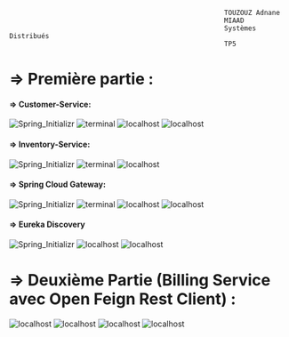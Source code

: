                                                           TOUZOUZ Adnane
                                                          MIAAD
                                                          Systèmes Distribués
                                                          TP5
                                                          
                                                          
     
# => Première partie :
#### => Customer-Service:
![Spring_Initializr](https://github.com/T-adnane/architecture-micro-service/assets/115072337/d2e7d09d-ce34-45d1-92fd-bfdd5d11c363)
![terminal](https://github.com/T-adnane/architecture-micro-service/assets/115072337/eb2fdd2c-47d0-4b79-925c-deedb4875093)
![localhost](https://github.com/T-adnane/architecture-micro-service/assets/115072337/90821df5-d093-463d-b3f8-b53ec03aea9b)
![localhost](https://github.com/T-adnane/architecture-micro-service/assets/115072337/152f6b93-fec1-4edb-9c21-bf8401d2a97f)

#### => Inventory-Service:
![Spring_Initializr](https://github.com/T-adnane/architecture-micro-service/assets/115072337/3896193b-bf36-4866-acd8-35e5d3f8b821)
![terminal](https://github.com/T-adnane/architecture-micro-service/assets/115072337/e2b8604f-b661-4e0a-a9cc-5d657a8b2def)
![localhost](https://github.com/T-adnane/architecture-micro-service/assets/115072337/4c34f04a-fdc9-4592-b197-ee9bdd4b896d)

#### => Spring Cloud Gateway:
![Spring_Initializr](https://github.com/T-adnane/architecture-micro-service/assets/115072337/80ef5cd9-3c8f-4983-8c5c-64ffc84fe87b)
![terminal](https://github.com/T-adnane/architecture-micro-service/assets/115072337/5388f6ec-55e5-447f-ba96-89bd24ba49fd)
![localhost](https://github.com/T-adnane/architecture-micro-service/assets/115072337/650d6695-4add-4e81-ac89-74ebc7497b7d)
![localhost](https://github.com/T-adnane/architecture-micro-service/assets/115072337/de61c694-9830-4099-b58c-9fa2df7e3b0f)

#### => Eureka Discovery
![Spring_Initializr](https://github.com/T-adnane/architecture-micro-service/assets/115072337/97b826ef-e530-4ec1-8efa-98cc8d2c46fd)
![localhost](https://github.com/T-adnane/architecture-micro-service/assets/115072337/261ce600-e4eb-498e-8d75-ae7c77c577e4)
![localhost](https://github.com/T-adnane/architecture-micro-service/assets/115072337/1d3f9211-586d-4adb-a2a3-55cbc98c4f8f)

# => Deuxième Partie (Billing Service avec Open Feign Rest Client) :
![localhost](https://github.com/T-adnane/architecture-micro-service/assets/115072337/765b8400-1723-4e91-a688-a2759aae94e0)
![localhost](https://github.com/T-adnane/architecture-micro-service/assets/115072337/89fc8160-f0cf-4c5c-8954-3c1fe1ce61b1)
![localhost](https://github.com/T-adnane/architecture-micro-service/assets/115072337/c0643592-791a-40b5-80be-cef70d82026b)
![localhost](https://github.com/T-adnane/architecture-micro-service/assets/115072337/49cad106-9685-4ff5-912d-acf398bb86bb)
